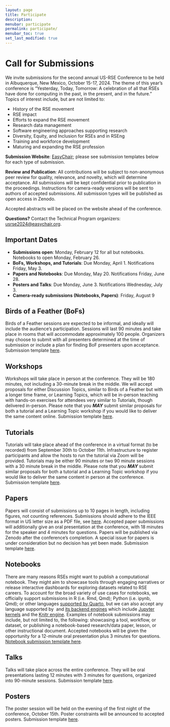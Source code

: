 ```yaml
---
layout: page
title: Participate
description: 
menubar: participate
permalink: participate/
menubar_toc: true
set_last_modified: true
---
```


# Call for Submissions

We invite submissions for the second annual US-RSE Conference to be held in
Albuquerque, New Mexico, October 15-17, 2024. The theme of this year’s conference
is “Yesterday, Today, Tomorrow: A celebration of all that RSEs have done for
computing in the past, in the present, and in the future.” Topics of interest
include, but are not limited to:

- History of the RSE movement
- RSE impact
- Efforts to expand the RSE movement
- Research data management
- Software engineering approaches supporting research
- Diversity, Equity, and Inclusion for RSEs and in RSEng
- Training and workforce development
- Maturing and expanding the RSE profession

**Submission Website**: [EasyChair](https://easychair.org/conferences/?conf=usrse2024);
please see submission templates below for each type of submission.

**Review and Publication**: All contributions will be subject to non-anonymous peer
review for quality, relevance, and novelty, which will determine acceptance.
All submissions will be kept confidential prior to publication in
the proceedings. Instructions for camera-ready versions will be sent to authors
of accepted submissions. All submission types will be published as open access
in Zenodo.

Accepted abstracts will be placed on the website ahead of the conference.

**Questions?** Contact the Technical Program organizers: [usrse2024@easychair.org](mailto:usrse2024@easychair.org).

## Important Dates

- **Submissions open**: Monday, February 12 for all but notebooks. Notebooks to open Monday, February 26.
- **BoFs, Workshops, and Tutorials**: Due Monday, April 1. Notifications Friday, May 3.
- **Papers and Notebooks**: Due Monday, May 20. Notifications Friday, June 28.
- **Posters and Talks**: Due Monday, June 3. Notifications Wednesday, July 3.
- **Camera-ready submissions (Notebooks, Papers)**: Friday, August 9

## Birds of a Feather (BoFs)

Birds of a Feather sessions are expected to be informal, and ideally will include the audience’s participation. Sessions will last 90 minutes and take place in rooms that will accommodate approximately 100 people. Organizers may choose to submit with all presenters determined at the time of submission or include a plan for finding BoF presenters upon acceptance. Submission template [here](https://docs.google.com/document/d/1W86USaI0euZOuwPJoeZfZaX-qxG_OjRTM3brHNxNIvM/edit?usp=sharing).

## Workshops

Workshops will take place in person at the conference. They will be 180 minutes, not including  a 30-minute break in the middle. We will accept proposals for either Discussion Topics, similar to Birds of a Feather but with a longer time frame, or Learning Topics, which will be in-person teaching with hands-on exercises for attendees very similar to Tutorials, though delivered in-person.  Please note that you ***MAY*** submit similar proposals for both a tutorial and a Learning Topic workshop if you would like to deliver the same content online. Submission template [here](https://docs.google.com/document/d/10Wdb24neTDVoTQQ1XgpGOm7-OJNOtd30TnNEpZLY_Bo/edit?usp=sharing).

## Tutorials

Tutorials will take place ahead of the conference in a virtual format (to be recorded) from September 30th to October 11th. Infrastructure to register participants and allow the hosts to run the tutorial via Zoom will be provided. Tutorials may be either 90 minutes or two 90 minute sessions with a 30 minute break in the middle. Please note that you ***MAY*** submit similar proposals for both a tutorial and a Learning Topic workshop if you would like to deliver the same content in person at the conference. Submission template [here](https://docs.google.com/document/d/1RljR4M2kEBZx36JmSNLrw0iL7P-cx3aoosYdnHJR8t4/edit?usp=sharing).

## Papers

Papers will consist of submissions up to 10 pages in length, including figures, not counting references. Submissions should adhere to the IEEE format in US letter size as a PDF file, see [here](https://www.ieee.org/conferences/publishing/templates.html). Accepted paper submissions will additionally give an oral presentation at the conference, with 18 minutes for the speaker and 4 minutes for questions. Papers will be published via Zenodo after the conference’s completion. A special issue for papers is under consideration but no decision has yet been made. Submission template [here](https://docs.google.com/document/d/1bA2A23Npc72zUHaKgW2o5KugUyGqnuRs7vu5LF9h89k/edit?usp=sharing).

## Notebooks

There are many reasons RSEs might want to publish a computational notebook. They might aim to showcase tools through engaging narratives or release interactive dashboards for exploring datasets related to RSE careers. To account for the broad variety of use cases for notebooks, we officially support submissions in R (i.e. Rmd, Qmd); Python (i.e. ipynb, Qmd); or other languages [supported by Quarto](https://quarto.org/docs/faq/#what-programming-languages-are-supported-in-quarto), but we can also accept any language supported by  and [its backend engines](https://quarto.org/docs/computations/execution-options.html#engine-binding) which include [Jupyter kernels](https://docs.jupyter.org/en/latest/projects/kernels.html) and the [Knitr engine](https://bookdown.org/yihui/rmarkdown-cookbook/other-languages.html). Examples of notebook submissions may include, but not limited to, the following: showcasing a tool, workflow, or dataset, or publishing a notebook-based research/data paper, lesson, or other instructional document. Accepted notebooks will be given the opportunity for a 12-minute oral presentation plus 3 minutes for questions. [Notebook submission template here](https://docs.google.com/document/d/16pGPdGWpyOr79pgBxEImAHioPgyy-jJwiIklJUJWE_4/edit?usp=sharing).

## Talks

Talks will take place across the entire conference. They will be oral presentations lasting 12 minutes with 3 minutes for questions, organized into 90-minute sessions. Submission template [here](https://docs.google.com/document/d/1iN9gDRa_u2kLFFl5H03BPYu8nQVjWomI5L7BPTcchCQ/edit?usp=sharing).

## Posters

The poster session will be held on the evening of the first night of the conference, October 15th. Poster constraints will be announced to accepted posters. Submission template [here](https://docs.google.com/document/d/1rkIdB0RQwJWolL3gwHO2YIk928-lznY2YevPXHiioMY/edit?usp=sharing).
